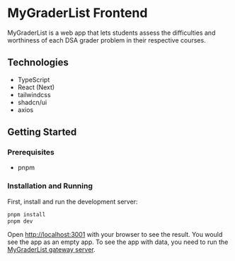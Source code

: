 # MyGraderList Frontend

MyGraderList is a web app that lets students assess the difficulties and worthiness of each DSA grader problem in their respective courses.

## Technologies

-   TypeScript
-   React (Next)
-   tailwindcss
-   shadcn/ui
-   axios

## Getting Started

### Prerequisites

-   pnpm

### Installation and Running

First, install and run the development server:

```bash
pnpm install
pnpm dev
```

Open [http://localhost:3001](http://localhost:3001) with your browser to see the result.
You would see the app as an empty app. To see the app with data, you need to run the [MyGraderList gateway server](https://github.com/bookpanda/mygraderlist-gateway).
